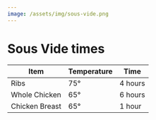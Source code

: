 ```yaml
---
image: /assets/img/sous-vide.png
---
```


# Sous Vide times

| Item           | Temperature | Time    |
| -------------- | ----------- | ------- |
| Ribs           | 75°         | 4 hours |
| Whole Chicken  | 65°         | 6 hours |
| Chicken Breast | 65°         | 1 hour  |
